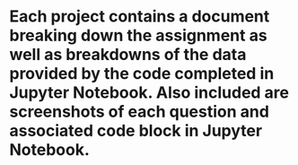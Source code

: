 # Each project contains a document breaking down the assignment as well as breakdowns of the data provided by the code completed in Jupyter Notebook. Also included are screenshots of each question and associated code block in Jupyter Notebook.
